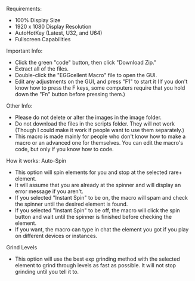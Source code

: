 Requirements:
- 100% Display Size 
- 1920 x 1080 Display Resolution
- AutoHotKey (Latest, U32, and U64)
- Fullscreen Capabilities

Important Info:
- Click the green "code" button, then click "Download Zip."
- Extract all of the files.
- Double-click the "EGGcellent Macro" file to open the GUI.
- Edit any adjustments on the GUI, and press "F1" to start it (If you don't know how to press the F keys, some computers require that you hold down the "Fn" button before pressing them.)
  
Other Info:
- Please do not delete or alter the images in the image folder.
- Do not download the files in the scripts folder. They will not work (Though I could make it work if people want to use them separately.)
- This macro is made mainly for people who don't know how to make a macro or an advanced one for themselves. You can edit the macro's code, but only if you know how to code.

How it works:
Auto-Spin
- This option will spin elements for you and stop at the selected rare+ element.
- It will assume that you are already at the spinner and will display an error message if you aren't.
- If you selected "Instant Spin" to be on, the macro will spam and check the spinner until the desired element is found.
- If you selected "Instant Spin" to be off, the macro will click the spin button and wait until the spinner is finished before checking the element.
- If you want, the macro can type in chat the element you got if you play on different devices or instances.

 Grind Levels
 - This option will use the best exp grinding method with the selected element to grind through levels as fast as possible. It will not stop grinding until you tell it to.
